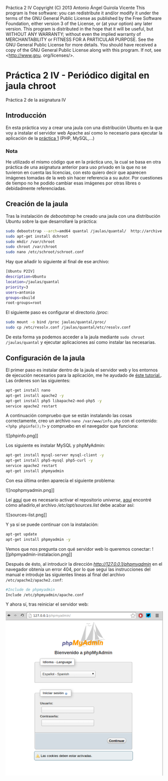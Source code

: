 Práctica 2 IV
Copyright (C) 2013 Antonio Ángel Guirola Vicente
This program is free software: you can redistribute it and/or
modify
it under the terms of the GNU General Public License as published
by
the Free Software Foundation, either version 3 of the License, or
(at your option) any later version.
This program is distributed in the hope that it will be useful,
but WITHOUT ANY WARRANTY; without even the implied warranty of
MERCHANTABILITY or FITNESS FOR A PARTICULAR PURPOSE. See the
GNU General Public License for more details.
You should have received a copy of the GNU General Public License
along with this program. If not, see <http://www.gnu.
org/licenses/>.

Práctica 2 IV - Periódico digital en jaula chroot
=================================================

Práctica 2 de la asignatura IV

## Introducción

En esta práctica voy a crear una jaula con una distribución Ubuntu en la que voy a instalar el servidor web Apache así como lo necesario para ejecutar la aplicación de la [práctica 1](https://github.com/antonioguirola/periodico) (PHP, MySQL,...)

### Nota

He utilizado el mismo código que en la práctica uno, la cual se basa en otra práctica de una asignatura anterior para uso privado en la que no se tuvieron en cuenta las licencias, con esto quiero decir que aparecen imágenes tomadas de la web sin hacer referencia a su autor. Por cuestiones de tiempo no he podido cambiar esas imágenes por otras libres o debidadmente referenciadas.

## Creación de la jaula

Tras la instalación de *debootstrap* he creado una jaula con una distribución Ubuntu sobre la que desarrollaré la práctica:

```sh
sudo debootstrap --arch=amd64 quantal /jaulas/quantal/	http://archive.ubuntu.com/ubuntu
sudo apt-get install dchroot
sudo mkdir /var/chroot  
sudo chroot /var/chroot 
sudo nano /etc/schroot/schroot.conf
```

Hay que añadir lo siguiente al final de ese archivo:

```sh
[Ubuntu P2IV]
description=Ubuntu
location=/jaulas/quantal
priority=3
users=antonio
groups=sbuild
root-groups=root
```

El siguiente paso es configurar el directorio */proc*:

```sh
sudo mount -o bind /proc jaulas/quantal/proc/
sudo cp /etc/resolv.conf /jaulas/quantal/etc/resolv.conf
```

De esta forma ya podemos acceder a la jaula mediante `sudo chroot /jaulas/quantal` y ejecutar aplicaciones así como instalar las necesarias.

## Configuración de la jaula

El primer paso es instalar dentro de la jaula el servidor web y los entornos de ejecución necesarios para la aplicación, me he ayudado de [éste tutorial.](http://soportetecnicocurc.blogspot.com.es/2013/03/instalar-apache-php-mysql-y-phpmyadmin.html). Las órdenes son las siguientes:

```sh
apt-get install nano
apt-get install apache2 -y
apt-get install php5 libapache2-mod-php5 -y
service apache2 restart
```

A continuación compruebo que se están instalando las cosas correctamente, creo un archivo `nano /var/www/info.php` con el contenido: `<?php phpinfo();?>` y compruebo en el navegador que funciona:

![[phpinfo.png]]

Los siguiente es instalar MySQL y phpMyAdmin:

```sh
apt-get install mysql-server mysql-client -y
apt-get install php5-mysql php5-curl -y
service apache2 restart
apt-get install phpmyadmin
```

Con esa última orden aparecía el siguiente problema:

![[nophpmyadmin.png]]

Leí [aquí](http://ubuntuforums.org/showthread.php?t=1799973) que es necesario activar el repositorio *universe*, [aquí](http://askubuntu.com/questions/148638/how-do-i-enable-the-universe-repository) encontré cómo añadirlo,el archivo */etc/apt/sources.list* debe acabar así:

![[sources-list.png]]

Y ya sí se puede continuar con la instalación:

```sh
apt-get update
apt-get install phpmyadmin -y
```

Vemos que nos pregunta con qué servidor web lo queremos conectar:
![[phpmyadmin-instalacion.png]]

Después de ésto, al introducir la dirección *http://127.0.0.1/phpmyadmin* en el navegador obtenía un error 404, por lo que seguí las instrucciones del manual e introduje las siguientes líneas al final del archivo `/etc/apache2/apache2.conf`:

```sh
#Include de phpmyadmin
Include /etc/phpmyadmin/apache.conf
```

Y ahora sí, tras reiniciar el servidor web:

![captura](https://github.com/antonioguirola/practica2IV/blob/master/phpmyadmin-funciona.png?raw=true)



 












